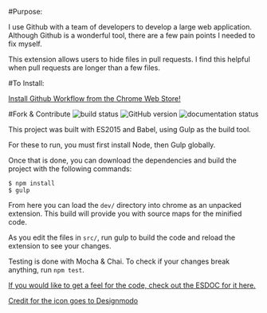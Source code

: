 #Purpose:

I use Github with a team of developers to develop a large web application. Although Github is a wonderful tool, there are a few pain points I needed to fix myself.

This extension allows users to hide files in pull requests. I find this helpful when pull requests are longer than a few files.

#To Install:

[Install Github Workflow from the Chrome Web Store!](http://bit.ly/1MKUxmg)

#Fork & Contribute
![build status](https://travis-ci.org/djds23/github-notif-helper.svg?branch=master)
![GitHub version](https://badge.fury.io/gh/djds23%2Fgithub-notif-helper.svg)
![documentation status](https://doc.esdoc.org/github.com/djds23/github-notif-helper/badge.svg)


This project was built with ES2015 and Babel, using Gulp as the build tool.

For these to run, you must first install Node, then Gulp globally.

Once that is done, you can download the dependencies and build the project with the following commands:

```shell
$ npm install
$ gulp
```

From here you can load the `dev/` directory into chrome as an unpacked extension. This build will provide you with source maps for the minified code.

As you edit the files in `src/`, run gulp to build the code and reload the extension to see your changes.

Testing is done with Mocha & Chai. To check if your changes break anything, run `npm test`.

[If you would like to get a feel for the code, check out the ESDOC for it here.](https://doc.esdoc.org/github.com/djds23/github-notif-helper/)


[Credit for the icon goes to Designmodo](https://www.iconfinder.com/icons/103184/check_checkmark_ok_yes_icon)

